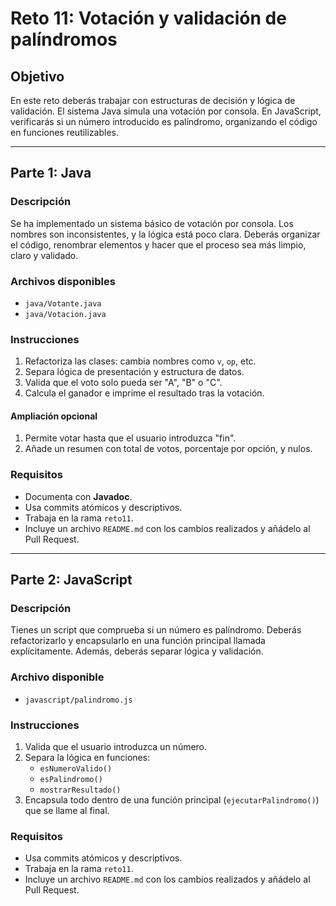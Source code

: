 # Reto 11: Votación y validación de palíndromos

## Objetivo

En este reto deberás trabajar con estructuras de decisión y lógica de validación. El sistema Java simula una votación por consola. En JavaScript, verificarás si un número introducido es palíndromo, organizando el código en funciones reutilizables.

---

## Parte 1: Java

### Descripción

Se ha implementado un sistema básico de votación por consola. Los nombres son inconsistentes, y la lógica está poco clara. Deberás organizar el código, renombrar elementos y hacer que el proceso sea más limpio, claro y validado.

### Archivos disponibles

- `java/Votante.java`
- `java/Votacion.java`

### Instrucciones

1. Refactoriza las clases: cambia nombres como `v`, `op`, etc.
2. Separa lógica de presentación y estructura de datos.
3. Valida que el voto solo pueda ser "A", "B" o "C".
4. Calcula el ganador e imprime el resultado tras la votación.

#### Ampliación opcional

1. Permite votar hasta que el usuario introduzca "fin".
2. Añade un resumen con total de votos, porcentaje por opción, y nulos.

### Requisitos

- Documenta con **Javadoc**.
- Usa commits atómicos y descriptivos.
- Trabaja en la rama `reto11`.
- Incluye un archivo `README.md` con los cambios realizados y añádelo al Pull Request.

---

## Parte 2: JavaScript

### Descripción

Tienes un script que comprueba si un número es palíndromo. Deberás refactorizarlo y encapsularlo en una función principal llamada explícitamente. Además, deberás separar lógica y validación.

### Archivo disponible

- `javascript/palindromo.js`

### Instrucciones

1. Valida que el usuario introduzca un número.
2. Separa la lógica en funciones:
   - `esNumeroValido()`
   - `esPalindromo()`
   - `mostrarResultado()`
3. Encapsula todo dentro de una función principal (`ejecutarPalindromo()`) que se llame al final.

### Requisitos

- Usa commits atómicos y descriptivos.
- Trabaja en la rama `reto11`.
- Incluye un archivo `README.md` con los cambios realizados y añádelo al Pull Request.
